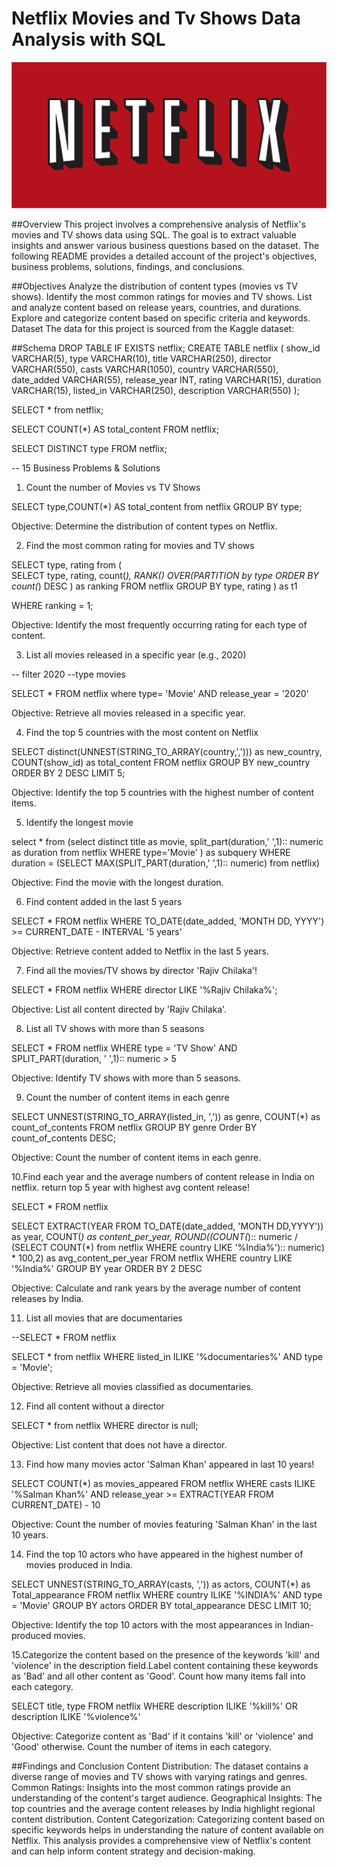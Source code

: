 # Netflix Movies and Tv Shows Data Analysis with SQL

![NETFLIX LOGO](https://github.com/Sazidsupto075/Netflix_sql_project/blob/main/Netflix_logo.svg.png)


##Overview
This project involves a comprehensive analysis of Netflix's movies and TV shows data using SQL. The goal is to extract valuable insights and answer various business questions based on the dataset. The following README provides a detailed account of the project's objectives, business problems, solutions, findings, and conclusions.

##Objectives
Analyze the distribution of content types (movies vs TV shows).
Identify the most common ratings for movies and TV shows.
List and analyze content based on release years, countries, and durations.
Explore and categorize content based on specific criteria and keywords.
Dataset
The data for this project is sourced from the Kaggle dataset:


##Schema
DROP TABLE IF EXISTS netflix;
CREATE TABLE netflix
(
    show_id      VARCHAR(5),
    type         VARCHAR(10),
    title        VARCHAR(250),
    director     VARCHAR(550),
    casts        VARCHAR(1050),
    country      VARCHAR(550),
    date_added   VARCHAR(55),
    release_year INT,
    rating       VARCHAR(15),
    duration     VARCHAR(15),
    listed_in    VARCHAR(250),
    description  VARCHAR(550)
);

SELECT  * from netflix;

SELECT COUNT(*) AS total_content
FROM netflix;

SELECT DISTINCT type
FROM netflix;

-- 15 Business Problems & Solutions

1. Count the number of Movies vs TV Shows

 SELECT type,COUNT(*) AS total_content
 from netflix
 GROUP BY type;

 Objective: Determine the distribution of content types on Netflix.


2. Find the most common rating for movies and TV shows

SELECT type, rating
from 
(  
	SELECT type, rating, count(*),
	RANK() OVER(PARTITION by type ORDER BY count(*) DESC ) as ranking
	FROM netflix
	GROUP BY type, rating
) as t1

WHERE ranking = 1;

Objective: Identify the most frequently occurring rating for each type of content.




3. List all movies released in a specific year (e.g., 2020)

-- filter 2020
--type movies

SELECT * 
FROM netflix
where type= 'Movie'
AND release_year = '2020'

Objective: Retrieve all movies released in a specific year.

4. Find the top 5 countries with the most content on Netflix

SELECT distinct(UNNEST(STRING_TO_ARRAY(country,','))) as new_country, 
COUNT(show_id) as total_content
FROM netflix
GROUP BY new_country
ORDER BY 2 DESC
LIMIT 5;

Objective: Identify the top 5 countries with the highest number of content items.


5. Identify the longest movie

select * from 
 (select distinct title as movie,
	split_part(duration,' ',1):: numeric as duration
	from netflix
	WHERE type='Movie'
  ) as subquery
 WHERE duration = (SELECT MAX(SPLIT_PART(duration,' ',1):: numeric) from netflix)

Objective: Find the movie with the longest duration.

6. Find content added in the last 5 years

SELECT *
FROM netflix
WHERE  TO_DATE(date_added, 'MONTH DD, YYYY')  >=  CURRENT_DATE - INTERVAL '5 years'


Objective: Retrieve content added to Netflix in the last 5 years.

7. Find all the movies/TV shows by director 'Rajiv Chilaka'!

SELECT * 
FROM netflix
WHERE director LIKE '%Rajiv Chilaka%';

Objective: List all content directed by 'Rajiv Chilaka'.


8. List all TV shows with more than 5 seasons

SELECT * 
FROM netflix
WHERE type = 'TV Show'
AND SPLIT_PART(duration, ' ',1):: numeric > 5

Objective: Identify TV shows with more than 5 seasons.


9. Count the number of content items in each genre

SELECT 
 UNNEST(STRING_TO_ARRAY(listed_in, ',')) as genre,
 COUNT(*) as count_of_contents
 FROM netflix
 GROUP BY genre
 Order BY count_of_contents DESC;

 Objective: Count the number of content items in each genre.

10.Find each year and the average numbers of content release in India on netflix. 
return top 5 year with highest avg content release!

 SELECT * FROM netflix

 SELECT EXTRACT(YEAR FROM TO_DATE(date_added, 'MONTH DD,YYYY')) as year, 
 COUNT(*) as content_per_year,
  ROUND((COUNT(*):: numeric / (SELECT COUNT(*) from netflix WHERE country LIKE '%India%'):: numeric) * 100,2) as avg_content_per_year
 FROM netflix
 WHERE country LIKE '%India%'
 GROUP BY year
 ORDER BY 2 DESC

 Objective: Calculate and rank years by the average number of content releases by India.



11. List all movies that are documentaries

 --SELECT * FROM netflix

SELECT * from netflix
WHERE listed_in ILIKE '%documentaries%'
AND type = 'Movie';

Objective: Retrieve all movies classified as documentaries.
 
 


12. Find all content without a director

SELECT * from netflix
WHERE director is null;

Objective: List content that does not have a director.

13. Find how many movies actor 'Salman Khan' appeared in last 10 years!

SELECT COUNT(*) as movies_appeared
FROM netflix
WHERE casts ILIKE '%Salman Khan%'
AND release_year >= EXTRACT(YEAR FROM CURRENT_DATE) - 10

Objective: Count the number of movies featuring 'Salman Khan' in the last 10 years.


14. Find the top 10 actors who have appeared in the highest number of movies produced in India.



SELECT UNNEST(STRING_TO_ARRAY(casts, ',')) as actors,
COUNT(*) as Total_appearance
FROM netflix
WHERE country ILIKE '%INDIA%'
AND type = 'Movie'
GROUP BY actors 
ORDER BY total_appearance DESC
LIMIT 10;

Objective: Identify the top 10 actors with the most appearances in Indian-produced movies.



15.Categorize the content based on the presence of the keywords 'kill' and 'violence' 
in the description field.Label content containing these keywords as 'Bad' and all other content as 'Good'. 
Count how many items fall into each category.


SELECT title, type
FROM netflix 
WHERE description ILIKE '%kill%' OR description ILIKE '%violence%'

Objective: Categorize content as 'Bad' if it contains 'kill' or 'violence' and 'Good' otherwise. Count the number of items in each category.



##Findings and Conclusion
Content Distribution: The dataset contains a diverse range of movies and TV shows with varying ratings and genres.
Common Ratings: Insights into the most common ratings provide an understanding of the content's target audience.
Geographical Insights: The top countries and the average content releases by India highlight regional content distribution.
Content Categorization: Categorizing content based on specific keywords helps in understanding the nature of content available on Netflix.
This analysis provides a comprehensive view of Netflix's content and can help inform content strategy and decision-making.

